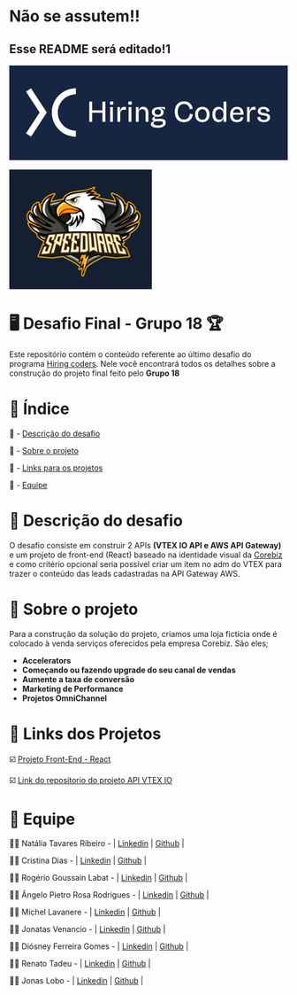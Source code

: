 # Não se assutem!!

## Esse README será editado!1


![logo-hiring-coders](https://github.com/diosneygomes/desafio-final-gama-academy-vtex/blob/main/logo-hiring-coders.png)

![logo-hiring-coders](https://github.com/devlobao84/front-speedeware05/blob/main/SPEED.png)

# :desktop_computer: Desafio Final - Grupo 18 :trophy:

Este repositório contém o conteúdo referente ao último desafio do programa <a href="https://www.hiringcoders.com.br/">Hiring coders</a>.
Nele você encontrará todos os detalhes sobre a construção do projeto final feito pelo **Grupo 18**

# :notebook: Índice

<a name="ancora"></a>
:pushpin: - [Descrição do desafio](#ancora1)

:pushpin: - [Sobre o projeto](#ancora2)

:pushpin: - [Links para os projetos](#ancora3)

:pushpin: - [Equipe](#ancora4)

<a id="ancora1"></a>
# :open_book: Descrição do desafio

O desafio consiste em construir 2 APIs **(VTEX IO API e AWS API Gateway)** e um projeto de front-end (React) baseado na identidade visual da <a href="https://www.corebiz.ag/pt/">Corebiz</a> e como critério opcional seria possível criar um item no adm do VTEX para trazer o conteúdo das leads cadastradas na API Gateway AWS.

<a id="ancora2"></a>
# :open_book: Sobre o projeto

Para a construção da solução do projeto, criamos uma loja fictícia onde é colocado à venda serviços oferecidos pela empresa Corebiz. São eles;

* **Accelerators**
* **Começando ou fazendo upgrade do seu canal de vendas**
* **Aumente a taxa de conversão**
* **Marketing de Performance**
* **Projetos OmniChannel**


<a id="ancora3"></a>
# :link: Links dos Projetos

:ballot_box_with_check: <a href="https://github.com/devlobao84/oficial-desafio-corebiz.git">Projeto Front-End - React</a>

:ballot_box_with_check: <a href="https://github.com/diosneygomes/desafio-final-api-vtex">Link do reposítorio do projeto API VTEX IO</a>


<a id="ancora4"></a>
# :1st_place_medal: Equipe

:pouting_woman: Natália Tavares Ribeiro - | <a href="https://www.linkedin.com/in/natalia-tavares-">Linkedin</a> | <a href ="https://github.com/natalia-tavares">Github</a> |

:pouting_woman: Cristina Dias - | <a href="https://www.linkedin.com/in/cristina-d">Linkedin</a> | <a href ="https://github.com/crisgit">Github</a> |

:pouting_man: Rogério Goussain Labat - | <a href="https://www.linkedin.com/in/rogerio-goussain-labat-1405207/">Linkedin</a> | <a href ="https://github.com/rogeriolabat">Github</a> |

:pouting_man: Ângelo Pietro Rosa Rodrigues - | <a href="https://www.linkedin.com/in/angelopietro/">Linkedin</a> | <a href ="https://github.com/angelopietro">Github</a> |

:pouting_man: Michel Lavanere - | <a href="https://www.linkedin.com/in/michel-sampaio/">Linkedin</a> | <a href ="https://github.com/Lavanere">Github</a> |

:pouting_man: Jonatas Venancio - | <a href="https://www.linkedin.com/in/jonatas-venancio-dev/">Linkedin</a> | <a href ="https://github.com/jovenan">Github</a> |

:pouting_man: Diósney Ferreira Gomes - | <a href="https://www.linkedin.com/in/diosneygomes">Linkedin</a> | <a href ="https://github.com/diosneygomes">Github</a> |

:pouting_man: Renato Tadeu - | <a href="https://www.linkedin.com/in/renato-tadeu-a7b935213/">Linkedin</a> | <a href ="https://github.com/rtof83">Github</a> |

:pouting_man: Jonas Lobo - | <a href="https://www.linkedin.com/in/jonaslobo/">Linkedin</a> | <a href ="https://github.com/devlobao84">Github</a> |



